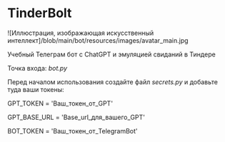 # TinderBolt
![Иллюстрация, изображающая искусственный интеллект]/blob/main/bot/resources/images/avatar_main.jpg

Учебный Телеграм бот с ChatGPT и эмуляцией свиданий в Тиндере

Точка входа: *bot.py*

Перед началом использования создайте файл *secrets.py* и добавьте туда ваши токены:

GPT_TOKEN = 'Ваш_токен_от_GPT'

GPT_BASE_URL = 'Base_url_для_вашего_GPT' 

BOT_TOKEN = 'Ваш_токен_от_TelegramBot' 

